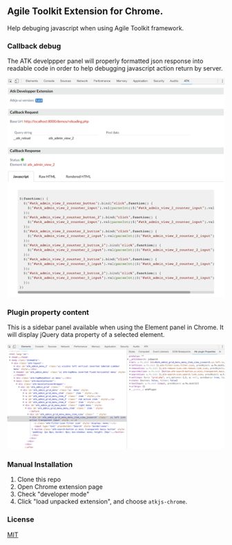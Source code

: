 ## Agile Toolkit Extension for Chrome.

Help debuging javascript when using Agile Toolkit framework.

### Callback debug

The ATK develppper panel will properly formatted json response into readable code in order
to help debugging javascript action return by server.

![atk-panel](media/atk-panel.png)

### Plugin property content

This is a sidebar panel available when using the Element panel in Chrome. 
It will display jQuery data property of a selected element.

![atk-sidebar](media/atk-plugin-properties.png)

### Manual Installation

1. Clone this repo
2. Open Chrome extension page
3. Check "developer mode"
4. Click "load unpacked extension", and choose `atkjs-chrome`.



### License

[MIT](http://opensource.org/licenses/MIT)
